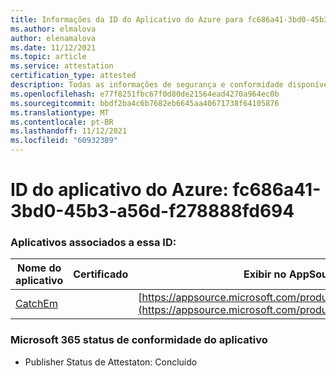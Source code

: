 ```yaml
---
title: Informações da ID do Aplicativo do Azure para fc686a41-3bd0-45b3-a56d-f278888fd694
ms.author: elmalova
author: elenamalova
ms.date: 11/12/2021
ms.topic: article
ms.service: attestation
certification_type: attested
description: Todas as informações de segurança e conformidade disponíveis para fc686a41-3bd0-45b3-a56d-f278888fd694.
ms.openlocfilehash: e77f8251fbc67f0d80de21564ead4270a964ec0b
ms.sourcegitcommit: bbdf2ba4c6b7682eb6645aa40671738f64105876
ms.translationtype: MT
ms.contentlocale: pt-BR
ms.lasthandoff: 11/12/2021
ms.locfileid: "60932389"
---
```

# <a name="azure-app-id-fc686a41-3bd0-45b3-a56d-f278888fd694"></a>ID do aplicativo do Azure: fc686a41-3bd0-45b3-a56d-f278888fd694


### <a name="apps-associated-with-this-id"></a>Aplicativos associados a essa ID:
| **Nome do aplicativo** | **Certificado** | **Exibir no AppSource** |
|--------------|---------------|-----------------------|
| [CatchEm](https://docs.microsoft.com/microsoft-365-app-certification/forward/WA200002639) |  | [https://appsource.microsoft.com/product/office/WA200002639](https://appsource.microsoft.com/product/office/WA200002639) |

### <a name="microsoft-365-app-compliance-status"></a>Microsoft 365 status de conformidade do aplicativo
- Publisher Status de Attestaton: Concluído
